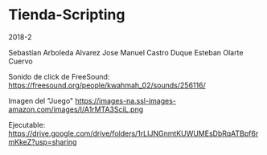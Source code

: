 # Tienda-Scripting

2018-2

Sebastían Arboleda Alvarez 
Jose Manuel Castro Duque
Esteban Olarte Cuervo

Sonido de click de FreeSound:
https://freesound.org/people/kwahmah_02/sounds/256116/

Imagen del "Juego"
https://images-na.ssl-images-amazon.com/images/I/A1rMTA3SciL.png

Ejecutable:
https://drive.google.com/drive/folders/1rLIJNGnmtKUWUMEsDbRqATBpf6rmKkeZ?usp=sharing


